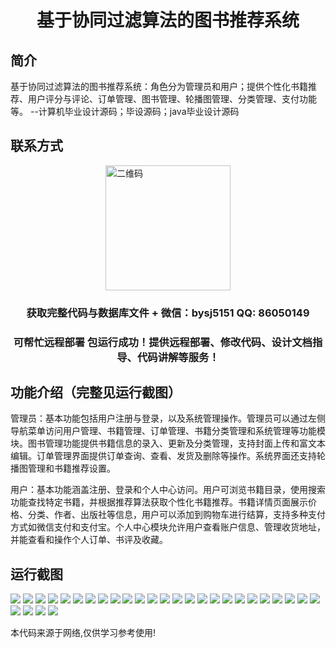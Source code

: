 <p><h1 align="center">基于协同过滤算法的图书推荐系统</h1></p>

## 简介
基于协同过滤算法的图书推荐系统：角色分为管理员和用户；提供个性化书籍推荐、用户评分与评论、订单管理、图书管理、轮播图管理、分类管理、支付功能等。    --计算机毕业设计源码；毕设源码；java毕业设计源码


## 联系方式
<img src="https://bs-1329754181.cos.ap-shanghai.myqcloud.com/wx.jpg" alt="二维码" style="display: block; margin: 0 auto;" width="200px">
<p><h3 align="center">获取完整代码与数据库文件 + 微信：bysj5151 QQ: 86050149</h3></p>
<p><h3 align="center">可帮忙远程部署 包运行成功！提供远程部署、修改代码、设计文档指导、代码讲解等服务！</h3></p>

## 功能介绍（完整见运行截图）
管理员：基本功能包括用户注册与登录，以及系统管理操作。管理员可以通过左侧导航菜单访问用户管理、书籍管理、订单管理、书籍分类管理和系统管理等功能模块。图书管理功能提供书籍信息的录入、更新及分类管理，支持封面上传和富文本编辑。订单管理界面提供订单查询、查看、发货及删除等操作。系统界面还支持轮播图管理和书籍推荐设置。

用户：基本功能涵盖注册、登录和个人中心访问。用户可浏览书籍目录，使用搜索功能查找特定书籍，并根据推荐算法获取个性化书籍推荐。书籍详情页面展示价格、分类、作者、出版社等信息，用户可以添加到购物车进行结算，支持多种支付方式如微信支付和支付宝。个人中心模块允许用户查看账户信息、管理收货地址，并能查看和操作个人订单、书评及收藏。


## 运行截图
![](https://bs-1329754181.cos.ap-shanghai.myqcloud.com/ssm/CollaborativeFilteringBookRecommendationSystem/img/001.jpg)
![](https://bs-1329754181.cos.ap-shanghai.myqcloud.com/ssm/CollaborativeFilteringBookRecommendationSystem/img/002.jpg)
![](https://bs-1329754181.cos.ap-shanghai.myqcloud.com/ssm/CollaborativeFilteringBookRecommendationSystem/img/003.jpg)
![](https://bs-1329754181.cos.ap-shanghai.myqcloud.com/ssm/CollaborativeFilteringBookRecommendationSystem/img/004.jpg)
![](https://bs-1329754181.cos.ap-shanghai.myqcloud.com/ssm/CollaborativeFilteringBookRecommendationSystem/img/005.jpg)
![](https://bs-1329754181.cos.ap-shanghai.myqcloud.com/ssm/CollaborativeFilteringBookRecommendationSystem/img/006.jpg)
![](https://bs-1329754181.cos.ap-shanghai.myqcloud.com/ssm/CollaborativeFilteringBookRecommendationSystem/img/007.jpg)
![](https://bs-1329754181.cos.ap-shanghai.myqcloud.com/ssm/CollaborativeFilteringBookRecommendationSystem/img/008.jpg)
![](https://bs-1329754181.cos.ap-shanghai.myqcloud.com/ssm/CollaborativeFilteringBookRecommendationSystem/img/009.jpg)
![](https://bs-1329754181.cos.ap-shanghai.myqcloud.com/ssm/CollaborativeFilteringBookRecommendationSystem/img/010.jpg)
![](https://bs-1329754181.cos.ap-shanghai.myqcloud.com/ssm/CollaborativeFilteringBookRecommendationSystem/img/011.jpg)
![](https://bs-1329754181.cos.ap-shanghai.myqcloud.com/ssm/CollaborativeFilteringBookRecommendationSystem/img/012.jpg)
![](https://bs-1329754181.cos.ap-shanghai.myqcloud.com/ssm/CollaborativeFilteringBookRecommendationSystem/img/013.jpg)
![](https://bs-1329754181.cos.ap-shanghai.myqcloud.com/ssm/CollaborativeFilteringBookRecommendationSystem/img/014.jpg)
![](https://bs-1329754181.cos.ap-shanghai.myqcloud.com/ssm/CollaborativeFilteringBookRecommendationSystem/img/015.jpg)
![](https://bs-1329754181.cos.ap-shanghai.myqcloud.com/ssm/CollaborativeFilteringBookRecommendationSystem/img/016.jpg)
![](https://bs-1329754181.cos.ap-shanghai.myqcloud.com/ssm/CollaborativeFilteringBookRecommendationSystem/img/017.jpg)
![](https://bs-1329754181.cos.ap-shanghai.myqcloud.com/ssm/CollaborativeFilteringBookRecommendationSystem/img/018.jpg)
![](https://bs-1329754181.cos.ap-shanghai.myqcloud.com/ssm/CollaborativeFilteringBookRecommendationSystem/img/019.jpg)
![](https://bs-1329754181.cos.ap-shanghai.myqcloud.com/ssm/CollaborativeFilteringBookRecommendationSystem/img/020.jpg)
![](https://bs-1329754181.cos.ap-shanghai.myqcloud.com/ssm/CollaborativeFilteringBookRecommendationSystem/img/021.jpg)
![](https://bs-1329754181.cos.ap-shanghai.myqcloud.com/ssm/CollaborativeFilteringBookRecommendationSystem/img/022.jpg)
![](https://bs-1329754181.cos.ap-shanghai.myqcloud.com/ssm/CollaborativeFilteringBookRecommendationSystem/img/023.jpg)
![](https://bs-1329754181.cos.ap-shanghai.myqcloud.com/ssm/CollaborativeFilteringBookRecommendationSystem/img/024.jpg)
![](https://bs-1329754181.cos.ap-shanghai.myqcloud.com/ssm/CollaborativeFilteringBookRecommendationSystem/img/025.jpg)
![](https://bs-1329754181.cos.ap-shanghai.myqcloud.com/ssm/CollaborativeFilteringBookRecommendationSystem/img/026.jpg)
![](https://bs-1329754181.cos.ap-shanghai.myqcloud.com/ssm/CollaborativeFilteringBookRecommendationSystem/img/027.jpg)
![](https://bs-1329754181.cos.ap-shanghai.myqcloud.com/ssm/CollaborativeFilteringBookRecommendationSystem/img/028.jpg)
![](https://bs-1329754181.cos.ap-shanghai.myqcloud.com/ssm/CollaborativeFilteringBookRecommendationSystem/img/029.jpg)

<p>本代码来源于网络,仅供学习参考使用!</p>
